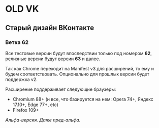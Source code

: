 # OLD VK

## Старый дизайн ВКонтакте

### Ветка 62

Все тестовые версии будут впоследствии только под номером **62**, релизные версии будут версии **63** и далее.

Так как Chrome переходит на Manifest v3 для расширений, то ему и будем соответствовать. Опционально для прошлых версии будет поддержка v2.

Расширение поддерживает следующие браузеры:
* Chromium 88+ (и все, что базируется на нем: Opera 74+, Яндекс 17.10+, Edge 77+, etc)
* Firefox 109+

*Альфа-версия. Даже пред-альфа.*